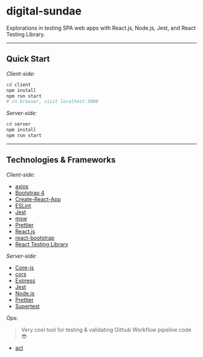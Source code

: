 # digital-sundae

Explorations in testing SPA web apps with React.js, Node.js, Jest, and React Testing Library.

---

## Quick Start

_Client-side:_
```sh
cd client
npm install
npm run start
# in browser, visit localhost:3000
```

_Server-side:_
```sh
cd server
npm install
npm run start
```

---

## Technologies & Frameworks

_Client-side:_

- [axios](https://axios-http.com/docs/intro)
- [Bootstrap 4](https://getbootstrap.com/)
- [Create-React-App](https://create-react-app.dev/)
- [ESLint](https://eslint.org/)
- [Jest](https://jestjs.io/)
- [msw](https://www.npmjs.com/package/msw)
- [Prettier](https://prettier.io/)
- [React.js](https://reactjs.org/)
- [react-bootstrap](https://react-bootstrap.github.io/)
- [React Testing Library](https://testing-library.com/docs/react-testing-library/intro/)

_Server-side:_

- [Core-js](https://www.npmjs.com/package/core-js)
- [cors](https://www.npmjs.com/package/cors)
- [Express](https://expressjs.com/)
- [Jest](https://jestjs.io/)
- [Node.js](https://nodejs.org/en/)
- [Prettier](https://prettier.io/)
- [Supertest](https://www.npmjs.com/package/supertest)

_Ops:_

> Very cool tool for testing & validating Github Workflow pipeline code 😎

- [act](https://github.com/nektos/act) 
